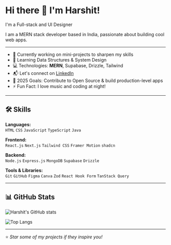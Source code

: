 # Hi there 👋 I'm Harshit!

I'm a Full-stack <developer /> and UI Designer

I am a MERN stack developer based in India, passionate about building cool web apps.

---

- 💼 Currently working on mini-projects to sharpen my skills
- 🌱 Learning Data Structures & System Design
- 💻 Technologies: **MERN**, Supabase, Drizzle, Tailwind
- 📬 Let's connect on [LinkedIn](https://www.linkedin.com/in/harshit-chauhan-a173ba374/)
- 🎯 2025 Goals: Contribute to Open Source & build production-level apps
- ⚡ Fun Fact: I love music and coding at night!

---

## 🛠️ Skills

**Languages:**  
`HTML` `CSS` `JavaScript` `TypeScript` `Java`

**Frontend:**  
`React.js` `Next.js` `Tailwind CSS` `Framer Motion` `shadcn`

**Backend:**  
`Node.js` `Express.js` `MongoDB` `Supabase` `Drizzle`

**Tools & Libraries:**  
`Git` `GitHub` `Figma` `Canva` `Zod` `React Hook Form` `TanStack Query`

---

## 📊 GitHub Stats

![Harshit's GitHub stats](https://github-readme-stats.vercel.app/api?username=Harshit-Chauhan-26&show_icons=true&theme=radical)

![Top Langs](https://github-readme-stats.vercel.app/api/top-langs/?username=Harshit-Chauhan-26&layout=compact&theme=tokyonight)

---

⭐️ *Star some of my projects if they inspire you!*
